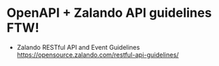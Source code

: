 # OpenAPI + Zalando API guidelines FTW!

* Zalando RESTful API and Event Guidelines  
  <https://opensource.zalando.com/restful-api-guidelines/>

